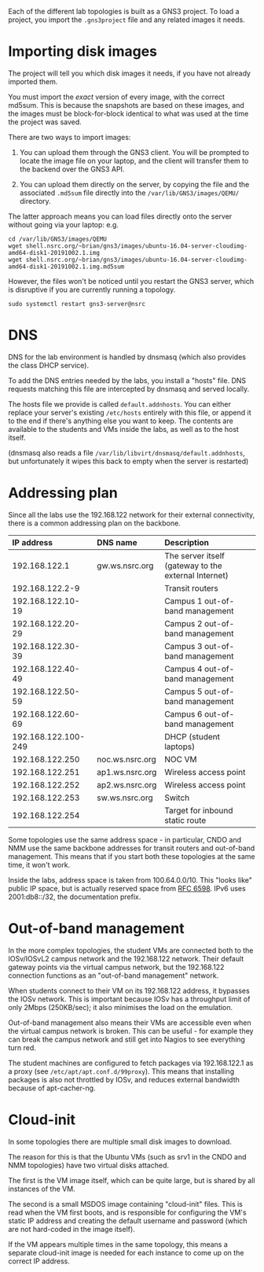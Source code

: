 Each of the different lab topologies is built as a GNS3 project.  To load a
project, you import the `.gns3project` file and any related images it needs.

# Importing disk images

The project will tell you which disk images it needs, if you have not
already imported them.

You must import the *exact* version of every image, with the correct md5sum. 
This is because the snapshots are based on these images, and the images must
be block-for-block identical to what was used at the time the project was
saved.

There are two ways to import images:

1. You can upload them through the GNS3 client.  You will be prompted to
   locate the image file on your laptop, and the client will transfer them
   to the backend over the GNS3 API.

2. You can upload them directly on the server, by copying the file and the
   associated `.md5sum` file directly into the `/var/lib/GNS3/images/QEMU/`
   directory.

The latter approach means you can load files directly onto the server
without going via your laptop: e.g.

```
cd /var/lib/GNS3/images/QEMU
wget shell.nsrc.org/~brian/gns3/images/ubuntu-16.04-server-cloudimg-amd64-disk1-20191002.1.img
wget shell.nsrc.org/~brian/gns3/images/ubuntu-16.04-server-cloudimg-amd64-disk1-20191002.1.img.md5sum
```

However, the files won't be noticed until you restart the GNS3 server, which
is disruptive if you are currently running a topology.

```shell
sudo systemctl restart gns3-server@nsrc
```

# DNS

DNS for the lab environment is handled by dnsmasq (which also provides the
class DHCP service).

To add the DNS entries needed by the labs, you install a "hosts" file.  DNS
requests matching this file are intercepted by dnsmasq and served locally.

The hosts file we provide is called `default.addnhosts`.  You can either
replace your server's existing `/etc/hosts` entirely with this file, or
append it to the end if there's anything else you want to keep.  The
contents are available to the students and VMs inside the labs, as well as
to the host itself.

(dnsmasq also reads a file `/var/lib/libvirt/dnsmasq/default.addnhosts`,
but unfortunately it wipes this back to empty when the server is restarted)

# Addressing plan

Since all the labs use the 192.168.122 network for their external
connectivity, there is a common addressing plan on the backbone.

IP address          | DNS name            | Description
:------------------ | :------------------ | :----------
192.168.122.1       | gw.ws.nsrc.org      | The server itself (gateway to the external Internet)
192.168.122.2-9     |                     | Transit routers
192.168.122.10-19   |                     | Campus 1 out-of-band management
192.168.122.20-29   |                     | Campus 2 out-of-band management
192.168.122.30-39   |                     | Campus 3 out-of-band management
192.168.122.40-49   |                     | Campus 4 out-of-band management
192.168.122.50-59   |                     | Campus 5 out-of-band management
192.168.122.60-69   |                     | Campus 6 out-of-band management
192.168.122.100-249 |                     | DHCP (student laptops)
192.168.122.250     | noc.ws.nsrc.org     | NOC VM
192.168.122.251     | ap1.ws.nsrc.org     | Wireless access point
192.168.122.252     | ap2.ws.nsrc.org     | Wireless access point
192.168.122.253     | sw.ws.nsrc.org      | Switch
192.168.122.254     |                     | Target for inbound static route

Some topologies use the same address space - in particular, CNDO and NMM use
the same backbone addresses for transit routers and out-of-band management. 
This means that if you start both these topologies at the same time, it
won't work.

Inside the labs, address space is taken from 100.64.0.0/10.  This "looks
like" public IP space, but is actually reserved space from
[RFC 6598](https://tools.ietf.org/html/rfc6598).  IPv6 uses 2001:db8::/32,
the documentation prefix.

# Out-of-band management

In the more complex topologies, the student VMs are connected both to the
IOSv/IOSvL2 campus network and the 192.168.122 network.  Their default
gateway points via the virtual campus network, but the 192.168.122
connection functions as an "out-of-band management" network.

When students connect to their VM on its 192.168.122 address, it bypasses
the IOSv network.  This is important because IOSv has a throughput limit of
only 2Mbps (250KB/sec); it also minimises the load on the emulation.

Out-of-band management also means their VMs are accessible even when the
virtual campus network is broken.  This can be useful - for example they can
break the campus network and still get into Nagios to see everything turn
red.

The student machines are configured to fetch packages via 192.168.122.1 as a
proxy (see `/etc/apt/apt.conf.d/99proxy`).  This means that installing
packages is also not throttled by IOSv, and reduces external bandwidth
because of apt-cacher-ng.

# Cloud-init

In some topologies there are multiple small disk images to download.

The reason for this is that the Ubuntu VMs (such as srv1 in the CNDO and NMM
topologies) have two virtual disks attached.

The first is the VM image itself, which can be quite large, but is shared by
all instances of the VM.

The second is a small MSDOS image containing "cloud-init" files.  This is
read when the VM first boots, and is responsible for configuring the VM's
static IP address and creating the default username and password (which are
not hard-coded in the image itself).

If the VM appears multiple times in the same topology, this means a separate
cloud-init image is needed for each instance to come up on the correct IP
address.
